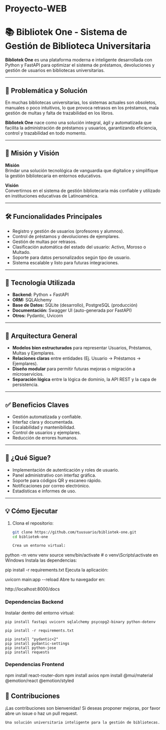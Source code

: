 # Proyecto-WEB

# 📚 Bibliotek One - Sistema de Gestión de Biblioteca Universitaria

**Bibliotek One** es una plataforma moderna e inteligente desarrollada con Python y FastAPI para optimizar el sistema de préstamos, devoluciones y gestión de usuarios en bibliotecas universitarias.

---

## 🚀 Problemática y Solución

En muchas bibliotecas universitarias, los sistemas actuales son obsoletos, manuales o poco intuitivos, lo que provoca retrasos en los préstamos, mala gestión de multas y falta de trazabilidad en los libros.

**Bibliotek One** nace como una solución integral, ágil y automatizada que facilita la administración de préstamos y usuarios, garantizando eficiencia, control y trazabilidad en todo momento.

---

## 🎯 Misión y Visión

**Misión**  
Brindar una solución tecnológica de vanguardia que digitalice y simplifique la gestión bibliotecaria en entornos educativos.

**Visión**  
Convertirnos en el sistema de gestión bibliotecaria más confiable y utilizado en instituciones educativas de Latinoamérica.

---

## 🛠️ Funcionalidades Principales

- Registro y gestión de usuarios (profesores y alumnos).
- Control de préstamos y devoluciones de ejemplares.
- Gestión de multas por retrasos.
- Clasificación automática del estado del usuario: Activo, Moroso o Multado.
- Soporte para datos personalizados según tipo de usuario.
- Sistema escalable y listo para futuras integraciones.

---

## 🧪 Tecnología Utilizada

- **Backend:** Python + FastAPI
- **ORM:** SQLAlchemy
- **Base de Datos:** SQLite (desarrollo), PostgreSQL (producción)
- **Documentación:** Swagger UI (auto-generada por FastAPI)
- **Otros:** Pydantic, Uvicorn

---

## 🧱 Arquitectura General

- **Modelos bien estructurados** para representar Usuarios, Préstamos, Multas y Ejemplares.
- **Relaciones claras** entre entidades (Ej. Usuario → Préstamos → Ejemplares).
- **Diseño modular** para permitir futuras mejoras o migración a microservicios.
- **Separación lógica** entre la lógica de dominio, la API REST y la capa de persistencia.

---

## ✅ Beneficios Claves

- Gestión automatizada y confiable.
- Interfaz clara y documentada.
- Escalabilidad y mantenibilidad.
- Control de usuarios y ejemplares.
- Reducción de errores humanos.

---

## 🔮 ¿Qué Sigue?

- Implementación de autenticación y roles de usuario.
- Panel administrativo con interfaz gráfica.
- Soporte para códigos QR y escaneo rápido.
- Notificaciones por correo electrónico.
- Estadísticas e informes de uso.

---

## 💡 Cómo Ejecutar

1. Clona el repositorio:
   ```bash
   git clone https://github.com/tuusuario/bibliotek-one.git
   cd bibliotek-one

   Crea un entorno virtual:


python -m venv venv
source venv/bin/activate  # o venv\Scripts\activate en Windows
Instala las dependencias:


pip install -r requirements.txt
Ejecuta la aplicación:


uvicorn main:app --reload
Abre tu navegador en:


http://localhost:8000/docs

### Dependencias Backend

Instalar dentro del entorno virtual:
```
pip install fastapi uvicorn sqlalchemy psycopg2-binary python-dotenv

pip install -r requirements.txt

pip install "pydantic<2"
pip install pydantic-settings
pip install python-jose
pip install requests
```
### Dependencias Frontend
npm install react-router-dom
npm install axios
npm install @mui/material @emotion/react @emotion/styled

## 🧠 Contribuciones
¡Las contribuciones son bienvenidas! Si deseas proponer mejoras, por favor abre un issue o haz un pull request.


``` © Bibliotek One - 2025
Una solución universitaria inteligente para la gestión de bibliotecas.
